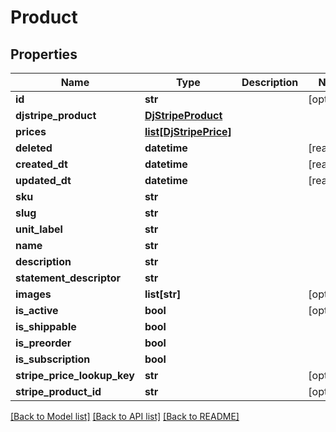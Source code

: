 # Product


## Properties
Name | Type | Description | Notes
------------ | ------------- | ------------- | -------------
**id** | **str** |  | [optional] 
**djstripe_product** | [**DjStripeProduct**](DjStripeProduct.md) |  | 
**prices** | [**list[DjStripePrice]**](DjStripePrice.md) |  | 
**deleted** | **datetime** |  | [readonly] 
**created_dt** | **datetime** |  | [readonly] 
**updated_dt** | **datetime** |  | [readonly] 
**sku** | **str** |  | 
**slug** | **str** |  | 
**unit_label** | **str** |  | 
**name** | **str** |  | 
**description** | **str** |  | 
**statement_descriptor** | **str** |  | 
**images** | **list[str]** |  | [optional] 
**is_active** | **bool** |  | [optional] 
**is_shippable** | **bool** |  | 
**is_preorder** | **bool** |  | 
**is_subscription** | **bool** |  | 
**stripe_price_lookup_key** | **str** |  | [optional] 
**stripe_product_id** | **str** |  | [optional] 

[[Back to Model list]](../README.md#documentation-for-models) [[Back to API list]](../README.md#documentation-for-api-endpoints) [[Back to README]](../README.md)


